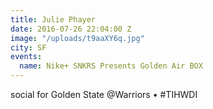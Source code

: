 ```yaml
---
title: Julie Phayer
date: 2016-07-26 22:04:00 Z
image: "/uploads/t9aaXY6q.jpg"
city: SF
events:
  name: Nike+ SNKRS Presents Golden Air BOX
---
```


social for Golden State @Warriors • #TIHWDI